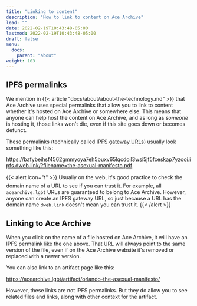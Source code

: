 ```yaml
---
title: "Linking to content"
description: "How to link to content on Ace Archive"
lead: ""
date: 2022-02-19T10:43:48-05:00
lastmod: 2022-02-19T10:43:48-05:00
draft: false
menu:
  docs:
    parent: "about"
weight: 103
---
```


## IPFS permalinks

We mention in {{< article "docs/about/about-the-technology.md" >}} that Ace
Archive uses special permalinks that allow you to link to content whether it's
hosted on Ace Archive or somewhere else. This means that anyone can help host
the content on Ace Archive, and as long as *someone* is hosting it, those links
won't die, even if this site goes down or becomes defunct.

These permalinks (technically called [IPFS gateway
URLs](https://docs.ipfs.io/concepts/ipfs-gateway/)) usually look something like
this:

<https://bafybeihsf4562gmmyoya7eh5buxv65lqcdoil3wsi5jf5fceskap7yzooi.ipfs.dweb.link/?filename=the-asexual-manifesto.pdf>

{{< alert icon="❗" >}}
Usually on the web, it's good practice to check the domain name of a URL to see
if you can trust it. For example, all `acearchive.lgbt` URLs are guaranteed to
belong to Ace Archive. However, anyone can create an IPFS gateway URL, so just
because a URL has the domain name `dweb.link` doesn't mean you can trust it.
{{< /alert >}}

## Linking to Ace Archive

When you click on the name of a file hosted on Ace Archive, it will have an
IPFS permalink like the one above. That URL will always point to the same
version of the file, even if on the Ace Archive website it's removed or
replaced with a newer version.

You can also link to an artifact page like this:

<https://acearchive.lgbt/artifact/orlando-the-asexual-manifesto/>

However, these links are not IPFS permalinks. But they do allow you to see
related files and links, along with other context for the artifact.
